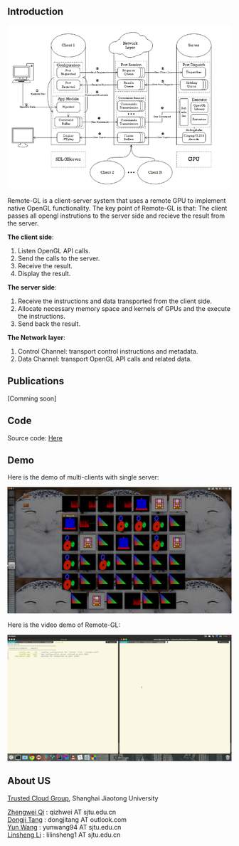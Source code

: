 ## Introduction
![](https://raw.githubusercontent.com/GPU-Cloud-Team/Remote-GL/gh-pages/remote-gl.png)

Remote-GL is a client-server system that uses a remote GPU to implement native OpenGL functionality. 
The key point of Remote-GL is that: The client passes all opengl instrutions to the server side and recieve the result from the server.

**The client side**: 
  1. Listen OpenGL API calls.
  2. Send the calls to the server.
  3. Receive the result.
  4. Display the result.	

**The server side**:

 1. Receive the instructions and data transported from the client side.
 2. Allocate necessary memory space and kernels of GPUs and the execute the instructions.
 3. Send back the result.


**The Network layer**:
 1. Control Channel: transport control instructions and metadata.
 2. Data Channel: transport OpenGL API calls and related data. 



## Publications
[Comming soon]


## Code
Source code: [Here](https://github.com/GPU-Cloud-Team/Remote-GL)


## Demo
Here is the demo of multi-clients with single server:


![](https://raw.githubusercontent.com/GPU-Cloud-Team/Remote-GL/gh-pages/demo.png)


Here is the video demo of Remote-GL:


![](https://raw.githubusercontent.com/GPU-Cloud-Team/Remote-GL/gh-pages/demo-gif.gif)



## About US

[Trusted Cloud Group](http://tcloud.sjtu.edu.cn/), Shanghai Jiaotong University

[Zhengwei Qi](http://tcloud.sjtu.edu.cn/people/zhengwei/) :  qizhwei AT sjtu.edu.cn <br/>
[Dongji Tang]() :  dongjitang AT outlook.com <br/>
[Yun Wang]()    :  yunwang94 AT sjtu.edu.cn <br/>
[Linsheng Li]() :  lilinsheng1 AT sjtu.edu.cn <br/>

 
